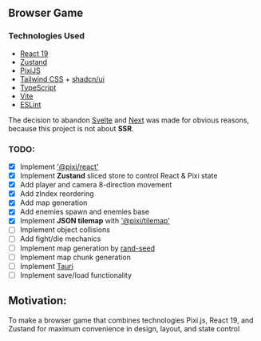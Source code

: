 ## Browser Game

### Technologies Used

- [React 19](https://reactjs.org)
- [Zustand](https://zustand.docs.pmnd.rs/)
- [PixiJS](https://pixijs.com)
- [Tailwind CSS](https://tailwindcss.com) + [shadcn/ui](https://ui.shadcn.com)
- [TypeScript](https://www.typescriptlang.org)
- [Vite](https://vitejs.dev)
- [ESLint](https://eslint.org)

The decision to abandon [Svelte](https://svelte.dev) and [Next](https://nextjs.org) was made for obvious reasons, because this project is not about **SSR**.

### TODO:

- [x] Implement ['@pixi/react'](https://www.npmjs.com/package/@pixi/react)
- [x] Implement **Zustand** sliced store to control React & Pixi state
- [x] Add player and camera 8-direction movement
- [x] Add zIndex reordering
- [x] Add map generation
- [x] Add enemies spawn and enemies base
- [x] Implement **JSON tilemap** with ['@pixi/tilemap'](https://www.npmjs.com/package/@pixi/tilemap)
- [ ] Implement object collisions
- [ ] Add fight/die mechanics
- [ ] Implement map generation by [rand-seed](https://www.npmjs.com/package/rand-seed)
- [ ] Implement map chunk generation
- [ ] Implement [Tauri](https://tauri.app)
- [ ] Implement save/load functionality

## Motivation:

To make a browser game that combines technologies Pixi.js, React 19, and Zustand for maximum convenience in design, layout, and state control
